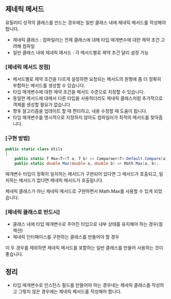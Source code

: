 ## 제네릭 메서드

유틸리티 성격의 클래스를 만드는 경우에는 일반 클래스 내에 제네릭 메서드를 작성해야 합니다.

- 제네릭 클래스 : 컴파일러는 전체 클래스에 대해 타입 매개변수에 대한 제약 조건 고려해 컴파일
- 일반 클래스 내에 제네릭 메서드 : 각 메서드별로 제약 조건 달리 설정 가능

### [제네릭 메서드 장점]

- 메서드별로 제약 조건을 다르게 설정하면 요청되는 메서드의 원형에 좀 더 정확히 부합하는 메서드를 생성할 수 있습니다.
- 타입 매개변수에 대한 제약 조건을 메서드 수준으로 지정할 수 있습니다.
- 동일한 메서드에 대헤서 다른 타입을 사용하더라도 제네릭 클래스처럼 추가적으로 객체를 생성할 필요가 없습니다.
- 향후 알고리즘을 업데이트 할 때 편리하고, 내용 수정할 때 도움이 됩니다.
- 타입 매개변수를 명시적으로 지정하지 않아도 컴파일러가 최적의 메서드를 찾아줍니다.

### [구현 방법]

```csharp
public static class Utils
{
	public static T Max<T>(T a, T b) => Comparaer<T>.Default.Compare(a, b) < 0 ? a : b;
	public static double Max(double a, double b) => Math.Max(a, b);
```

매개변수 타입이 정확히 일치하는 메서드가 구현되어 있다면 그 메서드가 호출되고, 일치하는 메서드가 없다면 제네릭 메서드가 호출됩니다.

제네릭 클래스가 아닌 제네릭 메서드로 구현하면서 Math.Max를 사용할 수 있게 되었습니다.

### [제네릭 클래스로 반드시]

- 클래스 내에 타입 매개변수로 주어진 타입으로 내부 상태를 유지해야 하는 경우(컬렉션)
- 제네릭 인터페이스를 구현하는 클래스를 만들어야 할 경우

이 두 경우를 제외하면 제네릭 메서드를 포함하는 일반 클래스를 만들어 사용하는 것이 좋습니다.

## 정리

- 타입 매개변수로 인스턴스 필드를 만들어야 하는 경우네는 제네릭 클래스를 작성하고 그렇지 않은 경우에는 제네릭 메서드를 작성해야 합니다.
